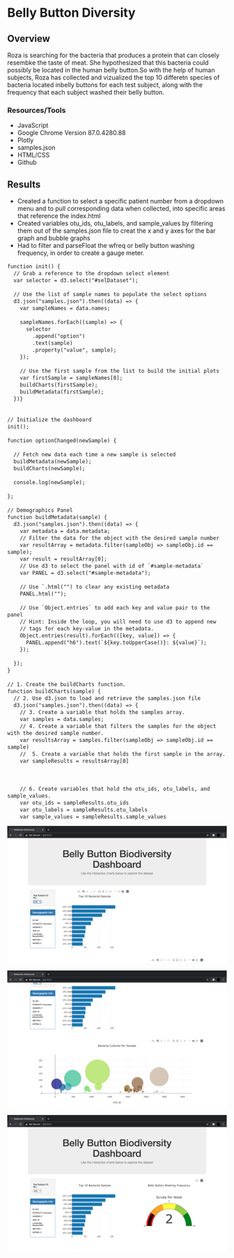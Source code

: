 # Belly Button Diversity
## Overview
Roza is searching for the bacteria that produces a protein that can closely resembke the taste of meat. She hypothesized that this bacteria could possibly be located in the human belly button.So with the help of human subjects, Roza has collected and vizualized the top 10 differetn species of bacteria located inbelly buttons for each test subject, along with the frequency that each subject washed their belly button.
### Resources/Tools
* JavaScript
* Google Chrome Version 87.0.4280.88 
* Plotly
* samples.json
* HTML/CSS
* Github

## Results
* Created a function to select a specific patient number from a dropdown menu and to pull corresponding data when collected, into specific areas that reference the index.html 
* Created variables otu_ids, otu_labels, and sample_values by filtering them out of the samples.json file to creat the x and y axes for the bar graph and bubble graphs
* Had to filter and parseFloat the wfreq or belly button washing frequency, in order to create a gauge meter.
```
function init() {
  // Grab a reference to the dropdown select element
  var selector = d3.select("#selDataset");

  // Use the list of sample names to populate the select options
  d3.json("samples.json").then((data) => {
    var sampleNames = data.names;

    sampleNames.forEach((sample) => {
      selector
        .append("option")
        .text(sample)
        .property("value", sample);
    });

    // Use the first sample from the list to build the initial plots
    var firstSample = sampleNames[0];
    buildCharts(firstSample);
    buildMetadata(firstSample);
  })} 


// Initialize the dashboard
init();

function optionChanged(newSample) {
  
  // Fetch new data each time a new sample is selected
  buildMetadata(newSample);
  buildCharts(newSample);

  console.log(newSample);
  
};

// Demographics Panel 
function buildMetadata(sample) {
  d3.json("samples.json").then((data) => {
    var metadata = data.metadata;
    // Filter the data for the object with the desired sample number
    var resultArray = metadata.filter(sampleObj => sampleObj.id == sample);
    var result = resultArray[0];
    // Use d3 to select the panel with id of `#sample-metadata`
    var PANEL = d3.select("#sample-metadata");

    // Use `.html("") to clear any existing metadata
    PANEL.html("");

    // Use `Object.entries` to add each key and value pair to the panel
    // Hint: Inside the loop, you will need to use d3 to append new
    // tags for each key-value in the metadata.
    Object.entries(result).forEach(([key, value]) => {
      PANEL.append("h6").text(`${key.toUpperCase()}: ${value}`);
    });

  });
}

// 1. Create the buildCharts function.
function buildCharts(sample) {
  // 2. Use d3.json to load and retrieve the samples.json file 
  d3.json("samples.json").then((data) => {
    // 3. Create a variable that holds the samples array. 
    var samples = data.samples;
    // 4. Create a variable that filters the samples for the object with the desired sample number.
    var resultsArray = samples.filter(sampleObj => sampleObj.id == sample)
    //  5. Create a variable that holds the first sample in the array.
    var sampleResults = resultsArray[0]



    // 6. Create variables that hold the otu_ids, otu_labels, and sample_values.
    var otu_ids = sampleResults.otu_ids 
    var otu_labels = sampleResults.otu_labels
    var sample_values = sampleResults.sample_values
```

![](https://github.com/jaredcclarke/jaredcclarke.github.io/blob/master/Resources/Screen%20Shot%202020-12-28%20at%2011.20.22%20PM.png)
    
![](https://github.com/jaredcclarke/jaredcclarke.github.io/blob/master/Resources/Screen%20Shot%202020-12-28%20at%2011.20.29%20PM.png)

![](https://github.com/jaredcclarke/jaredcclarke.github.io/blob/master/Resources/Screen%20Shot%202020-12-29%20at%2012.49.30%20AM.png)




